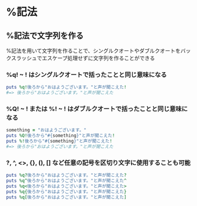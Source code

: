 # %記法
## %記法で文字列を作る
%記法を用いて文字列を作ることで、シングルクオートやダブルクオートをバックスラッシュでエスケープ処理せずに文字列を作ることができる
  
### %q! ~ ! はシングルクオートで括ったことと同じ意味になる
```rb
puts %q!後ろから"おはようございます。"と声が聞こえた!
#=> 後ろから"おはようございます。"と声が聞こえた
```
  
### %Q! ~ ! または %! ~ ! はダブルクオートで括ったことと同じ意味になる
```rb
something = "おはようございます。"
puts %Q!後ろから"#{something}"と声が聞こえた!
puts %!後ろから"#{something}"と声が聞こえた!
#=> 後ろから"おはようございます。"と声が聞こえた
```
  
### ?, ^, <>, {}, (), [] など任意の記号を区切り文字に使用することも可能
```rb
puts %q?後ろから"おはようございます。"と声が聞こえた?
puts %q^後ろから"おはようございます。"と声が聞こえた^
puts %q<後ろから"おはようございます。"と声が聞こえた>
puts %q{後ろから"おはようございます。"と声が聞こえた}
puts %q[後ろから"おはようございます。"と声が聞こえた]
```

